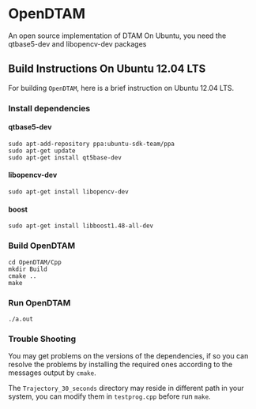 OpenDTAM
========

An open source implementation of DTAM
On Ubuntu, you need the qtbase5-dev and libopencv-dev packages

## Build Instructions On Ubuntu 12.04 LTS

For building `OpenDTAM`, here is a brief instruction on Ubuntu 12.04 LTS.

### Install dependencies

#### qtbase5-dev

    sudo apt-add-repository ppa:ubuntu-sdk-team/ppa
    sudo apt-get update
    sudo apt-get install qt5base-dev

#### libopencv-dev

    sudo apt-get install libopencv-dev

#### boost

    sudo apt-get install libboost1.48-all-dev

### Build OpenDTAM

    cd OpenDTAM/Cpp
    mkdir Build
    cmake ..
    make

### Run OpenDTAM

    ./a.out

### Trouble Shooting

You may get problems on the versions of the dependencies, if so you can resolve the problems by installing the required ones according to the messages output by `cmake`.

The `Trajectory_30_seconds` directory may reside in different path in your system, you can modify them in `testprog.cpp` before run `make`.
